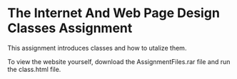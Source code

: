 # The Internet And Web Page Design Classes Assignment
This assignment introduces classes and how to utalize them.

To view the website yourself, download the AssignmentFiles.rar file and run the class.html file.